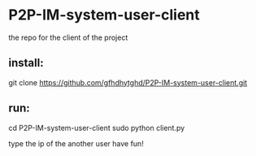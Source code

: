 # P2P-IM-system-user-client
the repo for the client of the project


## install:
git clone https://github.com/gfhdhytghd/P2P-IM-system-user-client.git

## run:
cd P2P-IM-system-user-client
sudo python client.py

type the ip of the another user
have fun!
